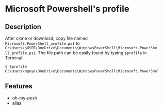 # Microsoft Powershell's profile

## Description
After clone or download, copy file named `Microsoft.PowerShell_profile.ps1` to `C:\Users\$USER\OneDrive\Documents\WindowsPowerShell\Microsoft.PowerShell_profile.ps1`. The file path can be easily found by typing `$profile` in Terminal.

```ps
$ $profile
C:\Users\nguye\OneDrive\Documents\WindowsPowerShell\Microsoft.PowerShell_profile.ps1
```
## Features
- oh-my-posh
- alias
